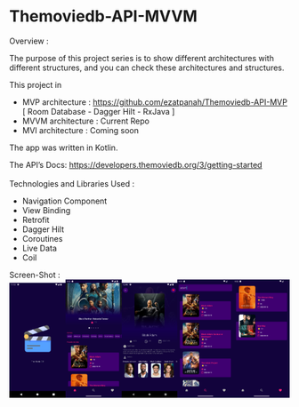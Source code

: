 # Themoviedb-API-MVVM

Overview :

The purpose of this project series is to show different architectures with different structures, and you can check these architectures and structures.

This project in
- MVP architecture : https://github.com/ezatpanah/Themoviedb-API-MVP  [ Room Database - Dagger Hilt - RxJava ]
- MVVM architecture :  Current Repo 
- MVI architecture : Coming soon



The app was written in Kotlin.

The API’s Docs: https://developers.themoviedb.org/3/getting-started
<br>
<br>
Technologies and Libraries Used :
* Navigation Component
* View Binding
* Retrofit
* Dagger Hilt
* Coroutines
* Live Data
* Coil

Screen-Shot :
<br>
<img alt="Ezatpanah Themoviedb-API" src="screenshot/screen1.png" width="20%"><img alt="Ezatpanah Themoviedb-API" src="screenshot/screen2.png" width="20%"><img alt="Ezatpanah Themoviedb-API" src="screenshot/screen3.png" width="20%"><img alt="Ezatpanah Themoviedb-API" src="screenshot/screen4.png" width="20%"><img alt="Ezatpanah Themoviedb-API" src="screenshot/screen5.png" width="20%">
